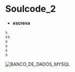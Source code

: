 # Soulcode_2

 
* **escreva**

  
```estou comentando aqs
s
ss
s
s
s
s
```
![BANCO_DE_DADOS_MYSQL](https://github.com/onlyGus/Soulcode/assets/117770755/e5f7e457-3b16-4fcf-88b5-26ad8fbdf675)
